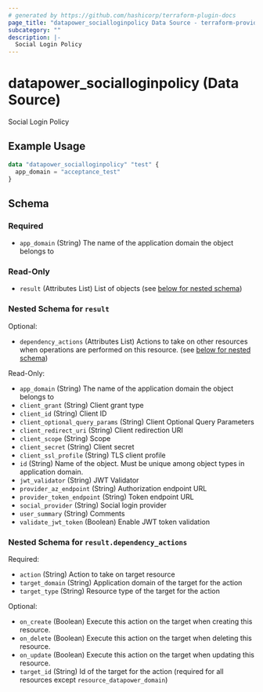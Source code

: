 ```yaml
---
# generated by https://github.com/hashicorp/terraform-plugin-docs
page_title: "datapower_socialloginpolicy Data Source - terraform-provider-datapower"
subcategory: ""
description: |-
  Social Login Policy
---
```


# datapower_socialloginpolicy (Data Source)

Social Login Policy

## Example Usage

```terraform
data "datapower_socialloginpolicy" "test" {
  app_domain = "acceptance_test"
}
```

<!-- schema generated by tfplugindocs -->
## Schema

### Required

- `app_domain` (String) The name of the application domain the object belongs to

### Read-Only

- `result` (Attributes List) List of objects (see [below for nested schema](#nestedatt--result))

<a id="nestedatt--result"></a>
### Nested Schema for `result`

Optional:

- `dependency_actions` (Attributes List) Actions to take on other resources when operations are performed on this resource. (see [below for nested schema](#nestedatt--result--dependency_actions))

Read-Only:

- `app_domain` (String) The name of the application domain the object belongs to
- `client_grant` (String) Client grant type
- `client_id` (String) Client ID
- `client_optional_query_params` (String) Client Optional Query Parameters
- `client_redirect_uri` (String) Client redirection URI
- `client_scope` (String) Scope
- `client_secret` (String) Client secret
- `client_ssl_profile` (String) TLS client profile
- `id` (String) Name of the object. Must be unique among object types in application domain.
- `jwt_validator` (String) JWT Validator
- `provider_az_endpoint` (String) Authorization endpoint URL
- `provider_token_endpoint` (String) Token endpoint URL
- `social_provider` (String) Social login provider
- `user_summary` (String) Comments
- `validate_jwt_token` (Boolean) Enable JWT token validation

<a id="nestedatt--result--dependency_actions"></a>
### Nested Schema for `result.dependency_actions`

Required:

- `action` (String) Action to take on target resource
- `target_domain` (String) Application domain of the target for the action
- `target_type` (String) Resource type of the target for the action

Optional:

- `on_create` (Boolean) Execute this action on the target when creating this resource.
- `on_delete` (Boolean) Execute this action on the target when deleting this resource.
- `on_update` (Boolean) Execute this action on the target when updating this resource.
- `target_id` (String) Id of the target for the action (required for all resources except `resource_datapower_domain`)
